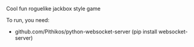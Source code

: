 Cool fun roguelike jackbox style game

To run, you need:

 - github.com/Pithikos/python-websocket-server (pip install websocket-server)
